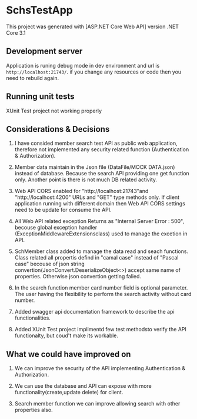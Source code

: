 # SchsTestApp

This project was generated with [ASP.NET Core Web API] version .NET Core 3.1

## Development server

Application is runing debug mode in dev environment and url is `http://localhost:21743/`. if you change any resources or code then you need to rebuild again.

## Running unit tests

XUnit Test project not working properly

## Considerations & Decisions

01) I have consided member search test API as public web application, therefore not implemented any security related function (Authentication & Authorization).

02) Member data maintain in the Json file (DataFile/MOCK DATA.json) instead of database. Because the search API providing one get function only. Another point is there is not much DB related activity.

03) Web API CORS enabled for "http://localhost:21743"and "http://localhost:4200" URLs and "GET" type methods only. If client application running with different domain then Web API CORS settings need to be update for consume the API. 

04) All Web API related exception Returns as "Internal Server Error : 500", becouse global exception handler (ExceptionMiddlewareExtensionsclass) used to manage the excetion in API.

05) SchMember class added to manage the data read and seach functions. Class related all propertis defind in "camal case" instead of "Pascal case" becouse of json string convertion(JsonConvert.DeserializeObject<>) accept same name of properties. Otherwise json convertion getting falied.

06) In the search function member card number field is optional parameter. The user having the flexibility to perform the search activity without card number.

07) Added swagger api documentation framework to describe the api functionalities.

08) Added XUnit Test project implimentd few test methodsto verify the API functionalty, but coud't make its workable. 

## What we could have improved on

01) We can improve the security of the API implementing Authentication & Authorization.

02) We can use the database and API can expose  with more functionality(create,update delete) for client.

03) Search member function we can improve allowing search with other properties also.